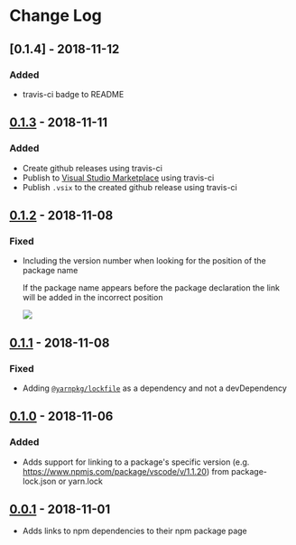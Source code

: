 # Change Log

## [0.1.4] - 2018-11-12

### Added

- travis-ci badge to README

## [0.1.3] - 2018-11-11

### Added

- Create github releases using travis-ci
- Publish to [Visual Studio Marketplace](https://marketplace.visualstudio.com/) using travis-ci
- Publish `.vsix` to the created github release using travis-ci

## [0.1.2] - 2018-11-08

### Fixed

- Including the version number when looking for the position of the package name

  If the package name appears before the package declaration the link will be added in the incorrect position

  ![](https://user-images.githubusercontent.com/5097424/48236991-1d8cc180-e39b-11e8-8019-c55944c4d6a3.png)

## [0.1.1] - 2018-11-08

### Fixed

- Adding [`@yarnpkg/lockfile`](https://www.npmjs.com/package/@yarnpkg/lockfile) as a dependency and not a devDependency

## [0.1.0] - 2018-11-06

### Added

- Adds support for linking to a package's specific version (e.g. https://www.npmjs.com/package/vscode/v/1.1.20) from package-lock.json or yarn.lock

## [0.0.1] - 2018-11-01

- Adds links to npm dependencies to their npm package page

[0.0.1]: https://github.com/mamodom/package-json-dependencies-navigation/compare/0.0.0...0.0.1
[0.1.0]: https://github.com/mamodom/package-json-dependencies-navigation/compare/0.0.1...0.1.0
[0.1.1]: https://github.com/mamodom/package-json-dependencies-navigation/compare/0.1.0...0.1.1
[0.1.2]: https://github.com/mamodom/package-json-dependencies-navigation/compare/0.1.1...0.1.2
[0.1.3]: https://github.com/mamodom/package-json-dependencies-navigation/compare/0.1.2...0.1.3
